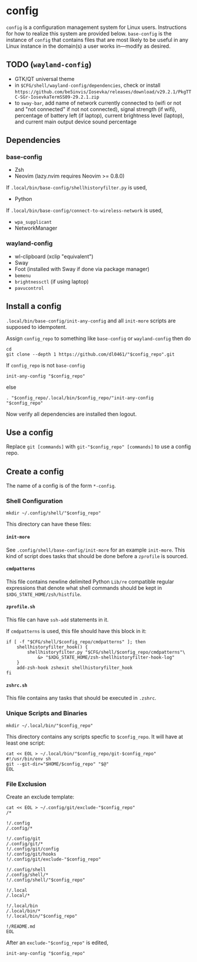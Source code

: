 # config

`config` is a configuration management system for Linux users. Instructions for how to realize this system are provided below. `base-config` is the instance of `config` that contains files that are most likely to be useful in any Linux instance in the domain(s) a user works in&mdash;modify as desired.

## TODO (`wayland-config`)

- GTK/QT universal theme
- in `$CFG/shell/wayland-config/dependencies`, check or install `https://github.com/be5invis/Iosevka/releases/download/v29.2.1/PkgTTC-SGr-IosevkaTermSS09-29.2.1.zip`
- to `sway-bar`, add name of network currently connected to (wifi or not and "not connected" if not not connected), signal strength (if wifi), percentage of battery left (if laptop), current brightness level (laptop), and current main output device sound percentage

## Dependencies

### base-config

- Zsh
- Neovim (lazy.nvim requires Neovim >= 0.8.0)

If `.local/bin/base-config/shellhistoryfilter.py` is used,

- Python

If `.local/bin/base-config/connect-to-wireless-network` is used,

- `wpa_supplicant`
- NetworkManager

### wayland-config

- wl-clipboard (xclip "equivalent")
- Sway
- Foot (installed with Sway if done via package manager)
- `bemenu`
- `brightnessctl` (if using laptop)
- `pavucontrol`

## Install a config

`.local/bin/base-config/init-any-config` and all `init-more` scripts are supposed to idempotent.

Assign `config_repo` to something like `base-config` or `wayland-config` then do

```shell
cd
git clone --depth 1 https://github.com/dl0461/"$config_repo".git
```

If `config_repo` is not `base-config`

```shell
init-any-config "$config_repo"
```

else

```shell
. "$config_repo/.local/bin/$config_repo/"init-any-config "$config_repo"
```

Now verify all dependencies are installed then logout.

## Use a config

Replace `git [commands]` with `git-"$config_repo" [commands]` to use a config repo.

## Create a config

The name of a config is of the form `*-config`.

### Shell Configuration

```shell
mkdir ~/.config/shell/"$config_repo"
```

This directory can have these files:

#### `init-more`

See `.config/shell/base-config/init-more` for an example `init-more`. This kind of script does tasks that should be done before a `zprofile` is sourced.

#### `cmdpatterns`

This file contains newline delimited Python `Lib/re` compatible regular expressions that denote what shell commands should be kept in `$XDG_STATE_HOME/zsh/histfile`.

#### `zprofile.sh`

This file can have `ssh-add` statements in it.

If `cmdpatterns` is used, this file should have this block in it:

```shell
if [ -f "$CFG/shell/$config_repo/cmdpatterns" ]; then
    shellhistoryfilter_hook() {
        shellhistoryfilter.py "$CFG/shell/$config_repo/cmdpatterns"\
            &> "$XDG_STATE_HOME/zsh-shellhistoryfilter-hook-log"
    }
    add-zsh-hook zshexit shellhistoryfilter_hook
fi
```

#### `zshrc.sh`

This file contains any tasks that should be executed in `.zshrc`.

### Unique Scripts and Binaries

```shell
mkdir ~/.local/bin/"$config_repo"
```

This directory contains any scripts specfic to `$config_repo`. It will have at least one script:

```shell
cat << EOL > ~/.local/bin/"$config_repo/git-$config_repo"
#!/usr/bin/env sh
git --git-dir="$HOME/$config_repo" "$@"
EOL
```

### File Exclusion

Create an exclude template:

```shell
cat << EOL > ~/.config/git/exclude-"$config_repo"
/*

!/.config
/.config/*

!/.config/git
/.config/git/*
!/.config/git/config
!/.config/git/hooks
!/.config/git/exclude-"$config_repo"

!/.config/shell
/.config/shell/*
!/.config/shell/"$config_repo"

!/.local
/.local/*

!/.local/bin
/.local/bin/*
!/.local/bin/"$config_repo"

!/README.md
EOL
```

After an `exclude-"$config_repo"` is edited,

```shell
init-any-config "$config_repo"
```
